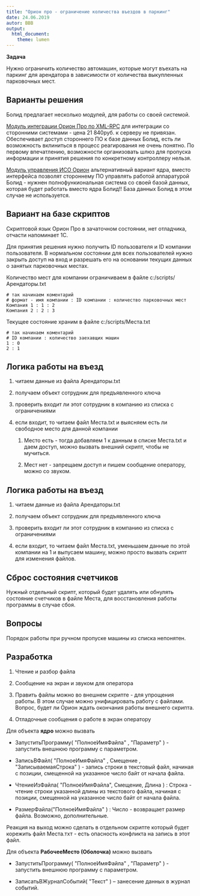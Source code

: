 ```yaml
---
title: "Орион про - ограничение количества въездов в паркинг"
date: 24.06.2019
autor: ВВВ
output:
  html_document:
    theme: lumen
---
```


**Задача**

Нужно ограничить количество автомашин, которые могут въехать на паркинг для арендатора в зависимости от количества выкупленных
парковочных мест.

Варианты решения
----------------

Болид предлагает несколько модулей, для работы со своей системой.

[Модуль интеграции Орион Про по XML-RPC](https://shop.bolid.ru/catalog/803660864/847479212/tovar_758799466.html)
для интеграции со сторонними системами - цена 21 840руб. к серверу не привязан.
Обеспечивает доступ стороннего ПО к базе данных Болид, есть ли возможность вклиниться в процесс реагирования не очень понятно. По первому впечатлению, возможности организовать шлюз для пропуска
информации и принятия решения по конкретному контроллеру нельзя.

[Модуль управления ИСО Орион](https://shop.bolid.ru/catalog/803660864/847479212/tovar_125311674.html) альтернативный вариант ядра,
вместо интерфейса позволят стороннему ПО управлять работой аппаратурой Болид - нужнен полнофункиональная система со своей базой данных, которая будет работать вместо ядра Болид!!
База данных Болид в этом случае не используется. 

Вариант на базе скриптов
------------------------

Скриптовой язык Орион Про в зачаточном состоянии, нет отладчика, отчасти напоминает 1С.

Для принятия решения нужно получить ID пользователя и ID компании пользователя.
В нормальном состоянии для всех пользователей нужно закрыть доступ на вход и разрешать его
на основании текущих данных о занятых парковочных местах.

Количество мест для компании ограничиваем в файле c:/scripts/Арендаторы.txt

    # так начинаем коментарий
    # формат - имя компании : ID компании : количество парковочных мест
    Компания 1 : 1 : 2
    Компания 2 : 2 : 3

Текущее состояние храним в файле c:/scripts/Места.txt

    # так начинаем коментарий
    # ID компании : количество заехавщих машин
    1 : 0
    2 : 1

Логика работы на въезд
----------------------

1. читаем данные из файла Арендаторы.txt

2. получаем объект сотрудник для предъявленного ключа

3. проверить входит ли этот сотрудник в компанию из списка с ограничениями

4. если входит, то читаем файл Места.txt и выясняем есть ли свободное место для данной компании

    1. Место есть - тогда добавляем 1 к данным в списке Места.txt и даем доступ, можно вызвать внешний скрипт, чтобы не мучиться.

    2. Мест нет - запрещаем доступ и пишем сообщение оператору, можно со звуком.

Логика работы на въезд
----------------------

1. читаем данные из файла Арендаторы.txt

2. получаем объект сотрудник для предъявленного ключа

3. проверить входит ли этот сотрудник в компанию из списка с ограничениями

4. если входит, то читаем файл Места.txt, уменьшаем данные по этой компании на 1 и выпусаем машину, можно просто вызвать скрипт для
   изменения файлов.

Сброс состояния счетчиков
-------------------------

Нужный отдельный скрипт, который будет удалять или обнулять состояние счетчиков в файле Места, для восстановления работы программы
в случае сбоя.

Вопросы
-------

Порядок работы при ручном пропуске машины из списка непонятен.

Разработка
----------

1. Чтение и разбор файла

2. Сообщение на экран и звуком для оператора

3. Править файлы можно во внешнем скрипте - для упрощения работы. В этом случае можно унифицировать работу с файлами.
   Вопрос, будет ли Орион ждать окончания работы внешнего скрипта.

4. Отладочные сообщения о работе в экран оператору


Для объекта **ядро** можно вызвать

- ЗапуститьПрограмму( "ПолноеИмяФайла" , "Параметр" ) - запустить внешнюю программу с параметром.

- ЗаписьВФайл( "ПолноеИмяФайла" , Смещение , "ЗаписываемаяСтрока" ) - запись строки в текстовый файл, начиная с позиции, смещенной на
указанное число байт от начала файла.

- ЧтениеИзФайла( "ПолноеИмяФайла", Смещение, Длина ) : Строка - чтение строки указанной длины из текстового файла, начиная с позиции,
смещенной на указанное число байт от начала файла.

- РазмерФайла("ПолноеИмяФайла" ) : Число - возвращает размер файла. Возможно, дополнительные.

Реакция на выход можно сделать в отдельном скрипте который будет корежить файл Места.тхт - есть опасность конфликта на запись в этот файл.

Для объекта **РабочееМесто (Оболочка)** можно вызвать

- ЗапуститьПрограмму( "ПолноеИмяФайла" , "Параметр" ) - запустить внешнюю программу с параметром.

- ЗаписатьВЖурналСобытий( "Текст" ) – занесение данных в журнал событий.


